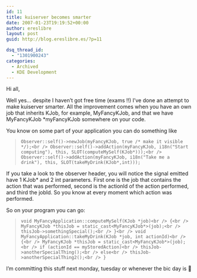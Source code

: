 ```yaml
---
id: 11
title: kuiserver becomes smarter
date: 2007-01-23T19:19:52+00:00
author: ereslibre
layout: post
guid: http://blog.ereslibre.es/?p=11

dsq_thread_id:
  - "1301900243"
categories:
  - Archived
  - KDE Development
---
```

Hi all,

Well yes&#8230; despite I haven&#8217;t got free time (exams !!) I&#8217;ve done an attempt to make kuiserver smarter. All the improvement comes when you have an own job that inherits KJob, for example, MyFancyKJob, and that we have MyFancyKJob *myFancyKJob somewhere on your code.

You know on some part of your application you can do something like

> `Observer::self()->newJob(myFancyKJob, true /* make it visible */);<br />
Observer::self()->addAction(myFancyKJob, i18n("Start computing"), this, SLOT(computeMySelf(KJob*)));<br />
Observer::self()->addAction(myFancyKJob, i18n("Take me a drink"), this, SLOT(takeMyDrink(KJob*,int)));`

If you take a look to the observer header, you will notice the signal emitted have 1 KJob* and 2 int parameters. First one is the job that contains the action that was performed, second is the actionId of the action performed, and third the jobId. So you know at every moment which action was performed.

So on your program you can go:

> `void MyFancyApplication::computeMySelf(KJob *job)<br />
{<br />
MyFancyKJob *thisJob = static_cast<MyFancyKJob*>(job);<br />
thisJob->somethingSpecial();<br />
}<br />
void MyFancyApplication::takeMyDrink(KJob *job, int actionId)<br />
{<br />
MyFancyKJob *thisJob = static_cast<MyFancyKJob*>(job);<br />
if (actionId == myStoredAction)<br />
thisJob->anotherSpecialThing();<br />
else<br />
thisJob->anotherSpecialThing2();<br />
}`

I&#8217;m committing this stuff next monday, tuesday or whenever the bic day is 🙂
